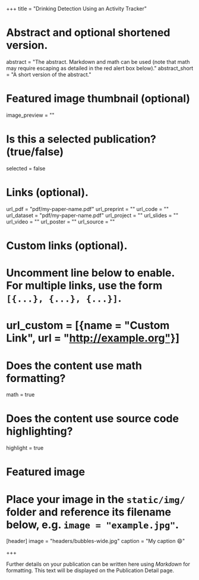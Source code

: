 +++
title = "Drinking Detection Using an Activity Tracker"

# Abstract and optional shortened version.
abstract = "The abstract. Markdown and math can be used (note that math may require escaping as detailed in the red alert box below)."
abstract_short = "A short version of the abstract."

# Featured image thumbnail (optional)
image_preview = ""


# Is this a selected publication? (true/false)
selected = false

# Links (optional).
url_pdf = "pdf/my-paper-name.pdf"
url_preprint = ""
url_code = ""
url_dataset = "pdf/my-paper-name.pdf"
url_project = ""
url_slides = ""
url_video = ""
url_poster = ""
url_source = ""

# Custom links (optional).
#   Uncomment line below to enable. For multiple links, use the form `[{...}, {...}, {...}]`.
# url_custom = [{name = "Custom Link", url = "http://example.org"}]

# Does the content use math formatting?
math = true

# Does the content use source code highlighting?
highlight = true

# Featured image
# Place your image in the `static/img/` folder and reference its filename below, e.g. `image = "example.jpg"`.
[header]
image = "headers/bubbles-wide.jpg"
caption = "My caption 😄"

+++

Further details on your publication can be written here using *Markdown* for formatting. This text will be displayed on the Publication Detail page.
